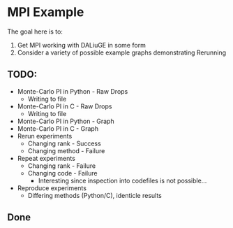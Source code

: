 # MPI Example

The goal here is to:
1. Get MPI working with DALiuGE in some form
2. Consider a variety of possible example graphs demonstrating Rerunning

## TODO:
- Monte-Carlo PI in Python - Raw Drops
  - Writing to file 
- Monte-Carlo PI in C  - Raw Drops
  - Writing to file
- Monte-Carlo PI in Python - Graph
- Monte-Carlo PI in C - Graph
- Rerun experiments
  - Changing rank - Success
  - Changing method - Failure
- Repeat experiments
  - Changing rank - Failure
  - Changing code - Failure
    - Interesting since inspection into codefiles is not possible...
- Reproduce experiments
  - Differing methods (Python/C), identicle results 
  
## Done
  

